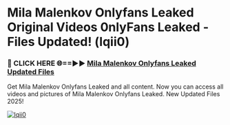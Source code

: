 # Mila Malenkov Onlyfans Leaked Original Videos 0nlyFans Leaked - Files Updated! (lqii0)

<h3>🔴 CLICK HERE 🌐==►► <a href="https://tinyurl.com/x26r9saj" rel="nofollow">Mila Malenkov Onlyfans Leaked Updated Files</a></h3>

Get Mila Malenkov Onlyfans Leaked and all content. Now you can access all videos and pictures of Mila Malenkov Onlyfans Leaked. New Updated Files 2025!

[![lqii0](https://i.imgur.com/LkgZPqh.gif)](https://tinyurl.com/x26r9saj)
